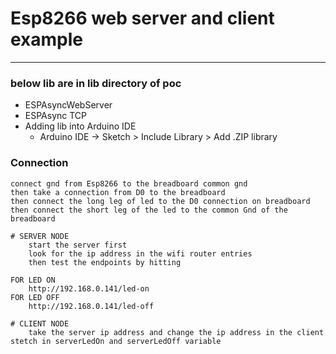 # Esp8266 web server and client example 

---


### below lib are in lib directory of poc 
- ESPAsyncWebServer
- ESPAsync TCP
- Adding lib into Arduino IDE 
	- Arduino IDE -> Sketch > Include Library > Add .ZIP library


### Connection 
```
connect gnd from Esp8266 to the breadboard common gnd 
then take a connection from D0 to the breadboard 
then connect the long leg of led to the D0 connection on breadboard 
then connect the short leg of the led to the common Gnd of the breadboard 

# SERVER NODE
	start the server first 
	look for the ip address in the wifi router entries 
	then test the endpoints by hitting 

FOR LED ON 
	http://192.168.0.141/led-on
FOR LED OFF 
	http://192.168.0.141/led-off

# CLIENT NODE 
	take the server ip address and change the ip address in the client stetch in serverLedOn and serverLedOff variable 
```
